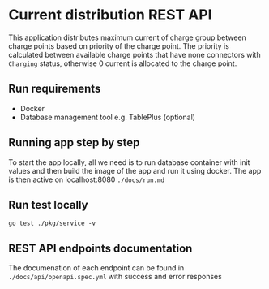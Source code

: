 # Current distribution REST API

This application distributes maximum current of charge group between charge points based on priority of the charge point. The priority is calculated between available charge points that have none connectors with `Charging` status, otherwise 0 current is allocated to the charge point.

## Run requirements
- Docker
- Database management tool e.g. TablePlus (optional)

## Running app step by step
To start the app locally, all we need is to run database container with init values and then build the image of the app and run it using docker. The app is then active on localhost:8080
`./docs/run.md`

## Run test locally

```shell
go test ./pkg/service -v
```

## REST API endpoints documentation

The documenation of each endpoint can be found in `./docs/api/openapi.spec.yml`
with success and error responses
